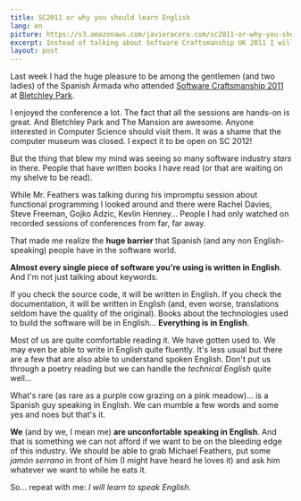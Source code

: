 ```yaml
---
title: SC2011 or why you should learn English
lang: en
picture: https://s3.amazonaws.com/javieracero.com/sc2011-or-why-you-should-learn-english.jpg
excerpt: Instead of talking about Software Craftsmanship UK 2011 I will share my insights on why everyone in the software industry must understand and speak English.
layout: post
---
```


Last week I had the huge pleasure to be among the gentlemen (and two ladies) of the Spanish Armada who attended
[Software Craftsmanship 2011](http://www.codemanship.co.uk/softwarecraftsmanship/) at [Bletchley Park](http://www.bletchleypark.org.uk/).

I enjoyed the conference a lot. The fact that all the sessions are hands-on is great. And Bletchley Park and The Mansion are awesome. Anyone interested in Computer Science should visit them. It was a shame that the computer museum was closed. I expect it to be open on SC 2012!

But the thing that blew my mind was seeing so many software industry _stars_ in there. People that have written books I have read (or that are waiting on my shelve to be read).

While Mr. Feathers was talking during his impromptu session about functional programming  I looked around and there were Rachel Davies, Steve Freeman, Gojko Adzic, Kevlin Henney... People I had only watched on recorded sessions of conferences from far, far away.

That made me realize the **huge barrier** that Spanish (and any non English-speaking) people have in the software world.

**Almost every single piece of software you're using is written in English**. And I'm not just talking about keywords.

If you check the source code, it will be written in English. If you check the documentation, it will be written in English (and, even worse, translations seldom have the quality of the original). Books about the technologies used to build the software will be in English... **Everything is in English**.

Most of us are quite comfortable reading it. We have gotten used to. We may even be able to write in English quite fluently. It's less usual but there are a few that are also able to understand spoken English. Don't put us through a poetry reading but we can handle the _technical English_ quite well...

What's rare (as rare as a purple cow grazing on a pink meadow)... is a Spanish guy speaking in English. We can mumble a few words and some yes and noes but that's it.

**We** (and by we, I mean me) **are unconfortable speaking in English**. And that is something we can not afford if we want to be on the bleeding edge of this industry. We should be able to grab Michael Feathers, put some _jamón serrano_ in front of him (I might have heard he loves it) and ask him whatever we want to while he eats it.

So... repeat with me: _I will learn to speak English_.
